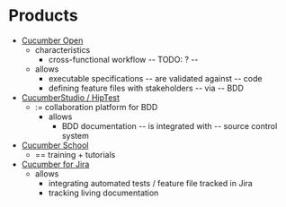 # Products
* [Cucumber Open](https://cucumber.io/docs/installation/)
  * characteristics
    * cross-functional workflow -- TODO: ? --
  * allows
    * executable specifications -- are validated against -- code
    * defining feature files with stakeholders -- via -- BDD
* [CucumberStudio / HipTest](https://cucumber.io/tools/cucumberstudio/)
  * := collaboration platform for BDD
    * allows
      * BDD documentation -- is integrated with -- source control system 
* [Cucumber School](https://cucumber.io/school/)
  * == training + tutorials
* [Cucumber for Jira](https://cucumber.io/tools/cucumber-for-jira/)
  * allows
    * integrating automated tests / feature file tracked in Jira
    * tracking living documentation